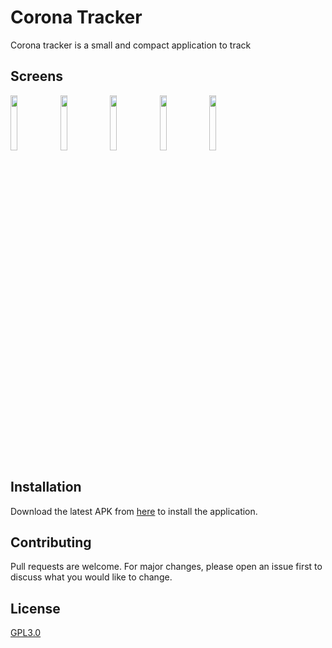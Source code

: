 # Corona Tracker

Corona tracker is a small and compact application to track 

## Screens

<img src="https://raw.githubusercontent.com/CraZyLegenD/CoronaTracker/master/screens/screen_1.png" width="15%"></img> <img src="https://raw.githubusercontent.com/CraZyLegenD/CoronaTracker/master/screens/screen_2.png" width="15%"></img> <img src="https://raw.githubusercontent.com/CraZyLegenD/CoronaTracker/master/screens/screen_3.png" width="15%"></img> <img
src="https://raw.githubusercontent.com/CraZyLegenD/CoronaTracker/master/screens/screen_4.png" width="15%"></img> <img
src="https://raw.githubusercontent.com/CraZyLegenD/CoronaTracker/master/screens/screen_5.png" width="15%"></img> 



## Installation

Download the latest APK from [here](https://github.com/CraZyLegenD/CoronaTracker/releases/download/1.0.1/app-release.apk) to install the application.


## Contributing
Pull requests are welcome. For major changes, please open an issue first to discuss what you would like to change.

## License
[GPL3.0](https://choosealicense.com/licenses/gpl-3.0/)
